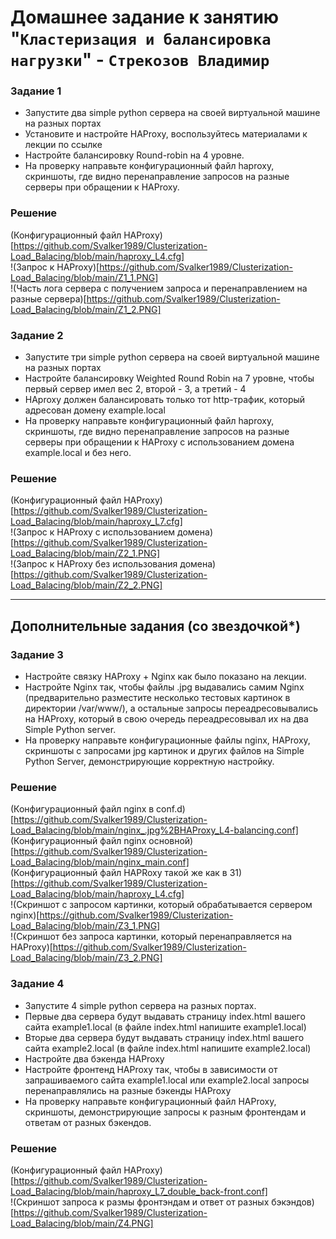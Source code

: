 # Домашнее задание к занятию "`Кластеризация и балансировка нагрузки`" - `Стрекозов Владимир`

### Задание 1
* Запустите два simple python сервера на своей виртуальной машине на разных портах
* Установите и настройте HAProxy, воспользуйтесь материалами к лекции по ссылке
* Настройте балансировку Round-robin на 4 уровне.
* На проверку направьте конфигурационный файл haproxy, скриншоты, где видно перенаправление запросов на разные серверы при обращении к HAProxy.
### Решение
(Конфигурационный файл HAProxy)[https://github.com/Svalker1989/Clusterization-Load_Balacing/blob/main/haproxy_L4.cfg]  
!(Запрос к HAProxy)[https://github.com/Svalker1989/Clusterization-Load_Balacing/blob/main/Z1_1.PNG]  
!(Часть лога сервера с получением запроса и перенаправлением на разные сервера)[https://github.com/Svalker1989/Clusterization-Load_Balacing/blob/main/Z1_2.PNG]  
### Задание 2
* Запустите три simple python сервера на своей виртуальной машине на разных портах
* Настройте балансировку Weighted Round Robin на 7 уровне, чтобы первый сервер имел вес 2, второй - 3, а третий - 4
* HAproxy должен балансировать только тот http-трафик, который адресован домену example.local
* На проверку направьте конфигурационный файл haproxy, скриншоты, где видно перенаправление запросов на разные серверы при обращении к HAProxy c использованием домена example.local и без него.
### Решение
(Конфигурационный файл HAProxy)[https://github.com/Svalker1989/Clusterization-Load_Balacing/blob/main/haproxy_L7.cfg]  
!(Запрос к HAProxy с использованием домена)[https://github.com/Svalker1989/Clusterization-Load_Balacing/blob/main/Z2_1.PNG]  
!(Запрос к HAProxy без использования домена)[https://github.com/Svalker1989/Clusterization-Load_Balacing/blob/main/Z2_2.PNG]  

---
## Дополнительные задания (со звездочкой*)

### Задание 3
* Настройте связку HAProxy + Nginx как было показано на лекции.
* Настройте Nginx так, чтобы файлы .jpg выдавались самим Nginx (предварительно разместите несколько тестовых картинок в директории /var/www/), а остальные запросы переадресовывались на HAProxy, который в свою очередь переадресовывал их на два Simple Python server.
* На проверку направьте конфигурационные файлы nginx, HAProxy, скриншоты с запросами jpg картинок и других файлов на Simple Python Server, демонстрирующие корректную настройку.
### Решение
(Конфигурационный файл nginx в conf.d)[https://github.com/Svalker1989/Clusterization-Load_Balacing/blob/main/nginx_.jpg%2BHAProxy_L4-balancing.conf]  
(Конфигурационный файл nginx основной)[https://github.com/Svalker1989/Clusterization-Load_Balacing/blob/main/nginx_main.conf]  
(Конфигурационный файл HAPRoxy такой же как в З1)[https://github.com/Svalker1989/Clusterization-Load_Balacing/blob/main/haproxy_L4.cfg]  
!(Скриншот с запросом картинки, который обрабатывается сервером nginx)[https://github.com/Svalker1989/Clusterization-Load_Balacing/blob/main/Z3_1.PNG]  
!(Скриншот без запроса картинки, который перенаправляется на HAProxy)[https://github.com/Svalker1989/Clusterization-Load_Balacing/blob/main/Z3_2.PNG]  
### Задание 4
* Запустите 4 simple python сервера на разных портах.
* Первые два сервера будут выдавать страницу index.html вашего сайта example1.local (в файле index.html напишите example1.local)
* Вторые два сервера будут выдавать страницу index.html вашего сайта example2.local (в файле index.html напишите example2.local)
* Настройте два бэкенда HAProxy
* Настройте фронтенд HAProxy так, чтобы в зависимости от запрашиваемого сайта example1.local или example2.local запросы перенаправлялись на разные бэкенды HAProxy
* На проверку направьте конфигурационный файл HAProxy, скриншоты, демонстрирующие запросы к разным фронтендам и ответам от разных бэкендов.
### Решение
(Конфигурационный файл HAProxy)[https://github.com/Svalker1989/Clusterization-Load_Balacing/blob/main/haproxy_L7_double_back-front.conf]  
!(Скриншот запроса к размы фронтэндам и ответ от разных бэкэндов)[https://github.com/Svalker1989/Clusterization-Load_Balacing/blob/main/Z4.PNG]  
